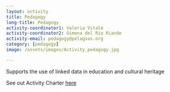 ```yaml
---
layout: activity
title: Pedagogy
long-title: Pedagogy
activity-coordinator1: Valeria Vitale
activity-coordinator2: Gimena del Rio Riande
activity-email: pedagogy@pelagios.org
category: [pedagogy]
image: /assets/images/Activity_pedagogy.jpg

---
```


Supports the use of linked data in education and cultural heritage

See out Activity Charter <a href="https://docs.google.com/document/d/1Akd7Nh-lTQLHToAl-yTYRfveerHzYLEL5pCtlhip5-s/edit">here</a>
